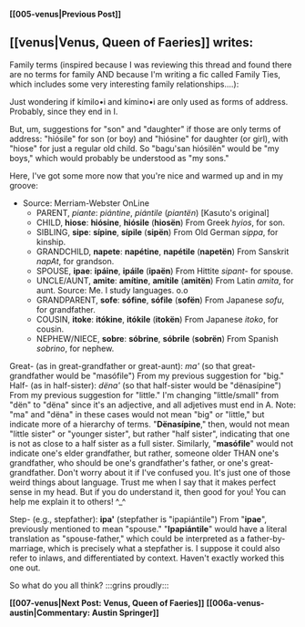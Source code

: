 **[[005-venus|Previous Post]]**

## [[venus|Venus, Queen of Faeries]] writes:

Family terms (inspired because I was reviewing this thread and found there are no terms for family AND because I'm writing a fic called Family Ties, which includes some very interesting family relationships....):

Just wondering if kímilo•i and kímino•i are only used as forms of address. Probably, since they end in I.

But, um, suggestions for "son" and "daughter" if those are only terms of address: "hiósile" for son (or boy) and "hiósine" for daughter (or girl), with "hiose" for just a regular old child. So "bagu'san hiósilën" would be "my boys," which would probably be understood as "my sons."

Here, I've got some more now that you're nice and warmed up and in my groove:

* Source: Merriam-Webster OnLine
  * PARENT, _piante_: _piántine_, _piántile_ (_piantën_) [Kasuto's original]
  * CHILD, **hiose**: **hiósine**, **hiósile** (**hiosën**) From Greek _hyios_, for son.
  * SIBLING, **sipe**: **sípine**, **sípile** (**sipën**) From Old German _sippa_, for kinship.
  * GRANDCHILD, **napete**: **napétine**, **napétile** (**napetën**) From Sanskrit _napAt_, for grandson.
  * SPOUSE, **ipae**: **ipáine**, **ipáile** (**ipaën**) From Hittite _sipant_- for spouse.
  * UNCLE/AUNT, **amite**: **amítine**, **amítile** (**amitën**) From Latin _amita_, for aunt. Source: Me. I study languages. o.o
  * GRANDPARENT, **sofe**: **sófine**, **sófile** (**sofën**) From Japanese _sofu_, for grandfather.
  * COUSIN, **itoke**: **itókine**, **itókile** (**itokën**) From Japanese _itoko_, for cousin.
  * NEPHEW/NIECE, **sobre**: **sóbrine**, **sóbrile** (**sobrën**) From Spanish _sobrino_, for nephew.

Great- (as in great-grandfather or great-aunt): _ma'_ (so that great-grandfather would be "masófile") From my previous suggestion for "big."
Half- (as in half-sister): _dëna'_ (so that half-sister would be "dënasípine") From my previous suggestion for "little." I'm changing "little/small" from "dën" to "dëna" since it's an adjective, and all adjetives must end in A.
Note: "ma" and "dëna" in these cases would not mean "big" or "little," but indicate more of a hierarchy of terms. "**Dënasípine**," then, would not mean "little sister" or "younger sister", but rather "half sister", indicating that one is not as close to a half sister as a full sister. Similarly, "**masófile**" would not indicate one's elder grandfather, but rather, someone older THAN one's grandfather, who should be one's grandfather's father, or one's great-grandfather. Don't worry about it if I've confused you. It's just one of those weird things about language. Trust me when I say that it makes perfect sense in my head. But if you do understand it, then good for you! You can help me explain it to others! ^_^

Step- (e.g., stepfather): **ipa'** (stepfather is "ipapiántile") From "**ipae**", previously mentioned to mean "spouse." "**Ipapiántile**" would have a literal translation as "spouse-father," which could be interpreted as a father-by-marriage, which is precisely what a stepfather is. I suppose it could also refer to inlaws, and differentiated by context. Haven't exactly worked this one out.

So what do you all think? :::grins proudly:::

**[[007-venus|Next Post: Venus, Queen of Faeries]]**
**[[006a-venus-austin|Commentary: Austin Springer]]**
